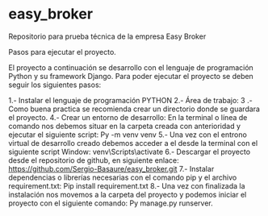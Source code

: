 # easy_broker
Repositorio para prueba técnica de la empresa Easy Broker

Pasos para ejecutar el proyecto.

El proyecto a continuación se desarrollo con el lenguaje de programación Python y su framework Django.
Para poder ejecutar el proyecto se deben seguir los siguientes pasos:

1.- Instalar el lenguaje de programación PYTHON
2.- Área de trabajo:
3 .- Como buena practica se recomienda crear un directorio donde se guardara el proyecto.
4.- Crear un entorno de desarrollo: En la terminal o línea de comando nos debemos situar en la carpeta creada con anterioridad y ejecutar el siguiente script:
	Py -m venv venv
5.- Una vez con el entrono virtual de desarrollo creado debemos acceder a el desde la terminal con el siguiente script
Window:
	venv\Scripts\activate
6.- Descargar el proyecto desde el repositorio de github, en siguiente enlace:
	https://github.com/Sergio-Basaure/easy_broker.git
7.- Instalar dependencias o librerías necesarias con el comando pip y el archivo requirement.txt:
	Pip install requirement.txt
8.- Una vez con finalizada la instalación nos movemos a la carpeta del proyecto y podemos iniciar el proyecto con el siguiente comando:
	Py manage.py runserver.